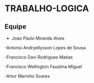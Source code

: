 # TRABALHO-LOGICA

## Equipe

- Joao Paulo Miranda Alves

-Antonio Andryellysson Lopes de Sousa

-Francisco Davi Rodrigues Matias

-Francisco Wellington Faustina MIguel

-Artur Marinho Soares
